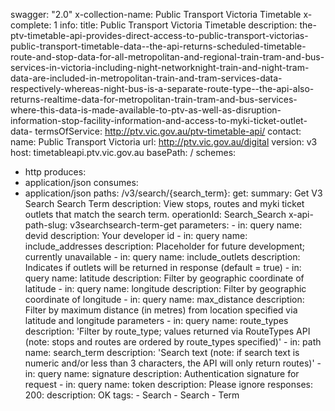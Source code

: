 swagger: "2.0"
x-collection-name: Public Transport Victoria Timetable
x-complete: 1
info:
  title: Public Transport Victoria Timetable
  description: the-ptv-timetable-api-provides-direct-access-to-public-transport-victorias-public-transport-timetable-data--the-api-returns-scheduled-timetable-route-and-stop-data-for-all-metropolitan-and-regional-train-tram-and-bus-services-in-victoria-including-night-networknight-train-and-night-tram-data-are-included-in-metropolitan-train-and-tram-services-data-respectively-whereas-night-bus-is-a-separate-route-type--the-api-also-returns-realtime-data-for-metropolitan-train-tram-and-bus-services-where-this-data-is-made-available-to-ptv-as-well-as-disruption-information-stop-facility-information-and-access-to-myki-ticket-outlet-data-
  termsOfService: http://ptv.vic.gov.au/ptv-timetable-api/
  contact:
    name: Public Transport Victoria
    url: http://ptv.vic.gov.au/digital
  version: v3
host: timetableapi.ptv.vic.gov.au
basePath: /
schemes:
- http
produces:
- application/json
consumes:
- application/json
paths:
  /v3/search/{search_term}:
    get:
      summary: Get V3 Search Search Term
      description: View stops, routes and myki ticket outlets that match the search
        term.
      operationId: Search_Search
      x-api-path-slug: v3searchsearch-term-get
      parameters:
      - in: query
        name: devid
        description: Your developer id
      - in: query
        name: include_addresses
        description: Placeholder for future development; currently unavailable
      - in: query
        name: include_outlets
        description: Indicates if outlets will be returned in response (default =
          true)
      - in: query
        name: latitude
        description: Filter by geographic coordinate of latitude
      - in: query
        name: longitude
        description: Filter by geographic coordinate of longitude
      - in: query
        name: max_distance
        description: Filter by maximum distance (in metres) from location specified
          via latitude and longitude parameters
      - in: query
        name: route_types
        description: 'Filter by route_type; values returned via RouteTypes API (note:
          stops and routes are ordered by route_types specified)'
      - in: path
        name: search_term
        description: 'Search text (note: if search text is numeric and/or less than
          3 characters, the API will only return routes)'
      - in: query
        name: signature
        description: Authentication signature for request
      - in: query
        name: token
        description: Please ignore
      responses:
        200:
          description: OK
      tags:
      - Search
      - Search
      - Term